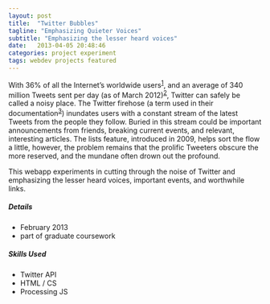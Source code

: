 ```yaml
---
layout: post
title:  "Twitter Bubbles"
tagline: "Emphasizing Quieter Voices"
subtitle: "Emphasizing the lesser heard voices"
date:   2013-04-05 20:48:46
categories: project experiment
tags: webdev projects featured
---
```


With 36% of all the Internet’s worldwide users<sup>[1][1]</sup>, and an average of 340 million Tweets sent per day (as of March 2012)<sup>[2][2]</sup>, Twitter can safely be called a noisy place. The Twitter firehose (a term used in their documentation<sup>[3][3]</sup>) inundates users with a constant stream of the latest Tweets from the people they follow. Buried in this stream could be important announcements from friends, breaking current events, and relevant, interesting articles. The lists feature, introduced in 2009, helps sort the flow a little, however, the problem remains that the prolific Tweeters obscure the more reserved, and the mundane often drown out the profound.

This webapp experiments in cutting through the noise of Twitter and emphasizing the lesser heard voices, important events, and worthwhile links.

##### Details
- February 2013
- part of graduate coursework

##### Skills Used
- Twitter API
- HTML / CS
- Processing JS

[1]: http://www.businessinsider.com/twitter-blew-out-facebook-in-last-nights-super-bowl-2013-2#ixzz2JwgvKbAt
[2]: http://blog.twitter.com/2012/03/twitter-turns-six.html
[3]: https://dev.twitter.com/tags/firehose